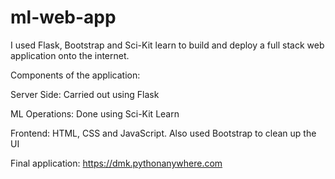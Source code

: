 # ml-web-app
I used Flask, Bootstrap and Sci-Kit learn to build and deploy a full stack web application onto the internet.

Components of the application:


Server Side: Carried out using Flask

ML Operations: Done using Sci-Kit Learn 

Frontend: HTML, CSS and JavaScript. Also used Bootstrap to clean up the UI


Final application:
https://dmk.pythonanywhere.com
